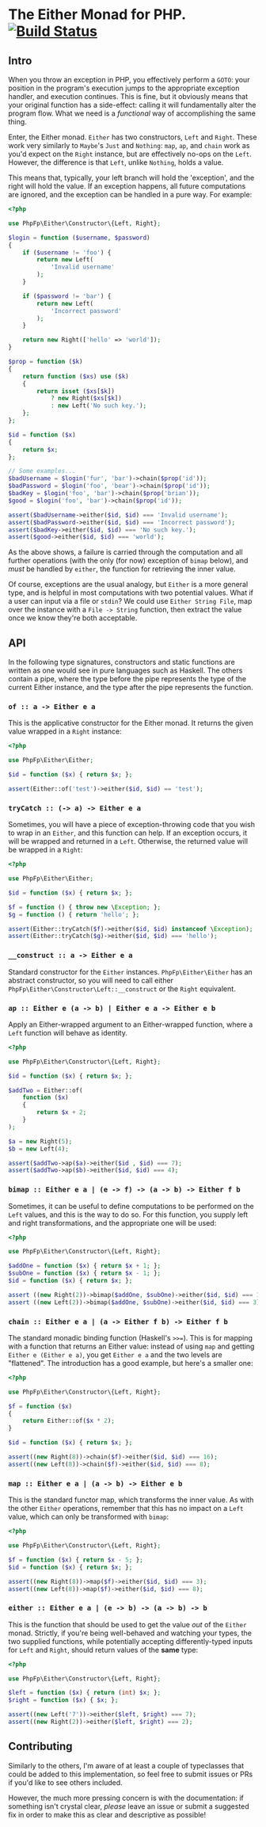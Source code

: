 # The Either Monad for PHP. [![Build Status](https://travis-ci.org/php-fp/php-fp-either.svg?branch=master)](https://travis-ci.org/php-fp/php-fp-either)

## Intro

When you throw an exception in PHP, you effectively perform a `GOTO`: your position in the program's execution jumps to the appropriate exception handler, and execution continues. This is fine, but it obviously means that your original function has a side-effect: calling it will fundamentally alter the program flow. What we need is a _functional_ way of accomplishing the same thing.

Enter, the Either monad. `Either` has two constructors, `Left` and `Right`. These work very similarly to `Maybe`'s `Just` and `Nothing`: `map`, `ap`, and `chain` work as you'd expect on the `Right` instance, but are effectively no-ops on the `Left`. However, the difference is that `Left`, unlike `Nothing`, holds a value.

This means that, typically, your left branch will hold the 'exception', and the right will hold the value. If an exception happens, all future computations are ignored, and the exception can be handled in a pure way. For example:

```php
<?php

use PhpFp\Either\Constructor\{Left, Right};

$login = function ($username, $password)
{
    if ($username != 'foo') {
        return new Left(
            'Invalid username'
        );
    }

    if ($password != 'bar') {
        return new Left(
            'Incorrect password'
        );
    }

    return new Right(['hello' => 'world']);
}

$prop = function ($k)
{
    return function ($xs) use ($k)
    {
        return isset ($xs[$k])
            ? new Right($xs[$k])
            : new Left('No such key.');
    };
};

$id = function ($x)
{
    return $x;
};

// Some examples...
$badUsername = $login('fur', 'bar')->chain($prop('id'));
$badPassword = $login('foo', 'bear')->chain($prop('id'));
$badKey = $login('foo', 'bar')->chain($prop('brian'));
$good = $login('foo', 'bar')->chain($prop('id'));

assert($badUsername->either($id, $id) === 'Invalid username');
assert($badPassword->either($id, $id) === 'Incorrect password');
assert($badKey->either($id, $id) === 'No such key.');
assert($good->either($id, $id) === 'world');
```

As the above shows, a failure is carried through the computation and all further operations (with the only (for now) exception of `bimap` below), and _must_ be handled by `either`, the function for retrieving the inner value.

Of course, exceptions are the usual analogy, but `Either` is a more general type, and is helpful in most computations with two potential values. What if a user can input via a file or `stdin`? We could use `Either String File`, map over the instance with a `File -> String` function, then extract the value once we know they're both acceptable.

## API

In the following type signatures, constructors and static functions are written as one would see in pure languages such as Haskell. The others contain a pipe, where the type before the pipe represents the type of the current Either instance, and the type after the pipe represents the function.

### `of :: a -> Either e a`

This is the applicative constructor for the Either monad. It returns the given value wrapped in a `Right` instance:

```php
<?php

use PhpFp\Either\Either;

$id = function ($x) { return $x; };

assert(Either::of('test')->either($id, $id) == 'test');
```

### `tryCatch :: (-> a) -> Either e a`

Sometimes, you will have a piece of exception-throwing code that you wish to wrap in an `Either`, and this function can help. If an exception occurs, it will be wrapped and returned in a `Left`. Otherwise, the returned value will be wrapped in a `Right`:

```php
<?php

use PhpFp\Either\Either;

$id = function ($x) { return $x; };

$f = function () { throw new \Exception; };
$g = function () { return 'hello'; };

assert(Either::tryCatch($f)->either($id, $id) instanceof \Exception);
assert(Either::tryCatch($g)->either($id, $id) === 'hello');
```

### `__construct :: a -> Either e a`

Standard constructor for the `Either` instances. `PhpFp\Either\Either` has an abstract constructor, so you will need to call either `PhpFp\Either\Constructor\Left::__construct` or the `Right` equivalent.

### `ap :: Either e (a -> b) | Either e a -> Either e b`

Apply an Either-wrapped argument to an Either-wrapped function, where a `Left` function will behave as identity.

```php
<?php

use PhpFp\Either\Constructor\{Left, Right};

$id = function ($x) { return $x; };

$addTwo = Either::of(
    function ($x)
    {
        return $x + 2;
    }
);

$a = new Right(5);
$b = new Left(4);

assert($addTwo->ap($a)->either($id , $id) === 7);
assert($addTwo->ap($b)->either($id, $id) === 4);
```

### `bimap :: Either e a | (e -> f) -> (a -> b) -> Either f b`

Sometimes, it can be useful to define computations to be performed on the `Left` values, and this is the way to do so. For this function, you supply left and right transformations, and the appropriate one will be used:

```php
<?php

use PhpFp\Either\Constructor\{Left, Right};

$addOne = function ($x) { return $x + 1; };
$subOne = function ($x) { return $x - 1; };
$id = function ($x) { return $x; };

assert ((new Right(2))->bimap($addOne, $subOne)->either($id, $id) === 1);
assert ((new Left(2))->bimap($addOne, $subOne)->either($id, $id) === 3);
```

### `chain :: Either e a | (a -> Either f b) -> Either f b`

The standard monadic binding function (Haskell's `>>=`). This is for mapping with a function that returns an Either value: instead of using `map` and getting `Either e (Either e a)`, you get `Either e a` and the two levels are "flattened". The introduction has a good example, but here's a smaller one:

```php
<?php

use PhpFp\Either\Constructor\{Left, Right};

$f = function ($x)
{
    return Either::of($x * 2);
}

$id = function ($x) { return $x; };

assert((new Right(8))->chain($f)->either($id, $id) === 16);
assert((new Left(8))->chain($f)->either($id, $id) === 8);
```

### `map :: Either e a | (a -> b) -> Either e b`

This is the standard functor map, which transforms the inner value. As with the other `Either` operations, remember that this has no impact on a `Left` value, which can only be transformed with `bimap`:

```php
<?php

use PhpFp\Either\Constructor\{Left, Right};

$f = function ($x) { return $x - 5; };
$id = function ($x) { return $x; };

assert((new Right(8))->map($f)->either($id, $id) === 3);
assert((new Left(8))->map($f)->either($id, $id) === 8);
```

### `either :: Either e a | (e -> b) -> (a -> b) -> b`

This is the function that should be used to get the value _out_ of the `Either` monad. Strictly, if you're being well-behaved and watching your types, the two supplied functions, while potentially accepting differently-typed inputs for `Left` and `Right`, should return values of the **same** type:

```php
<?php

use PhpFp\Either\Constructor\{Left, Right};

$left = function ($x) { return (int) $x; };
$right = function ($x) { $x; };

assert((new Left('7'))->either($left, $right) === 7);
assert((new Right(2))->either($left, $right) === 2);
```

## Contributing

Similarly to the others, I'm aware of at least a couple of typeclasses that could be added to this implementation, so feel free to submit issues or PRs if you'd like to see others included.

However, the much more pressing concern is with the documentation: if something isn't crystal clear, _please_ leave an issue or submit a suggested fix in order to make this as clear and descriptive as possible!
